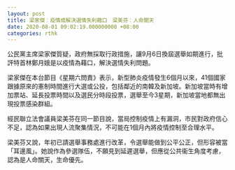 ```yaml
---
layout: post
title: 梁家傑︰疫情成解決選情失利藉口　梁美芬︰人命關天
date: 2020-08-01 09:02:19.000000000 +08:00
categories: rthk
---
```


公民黨主席梁家傑質疑，政府無採取行政措施，讓9月6日換屆選舉如期進行，批評特首林鄭月娥是以疫情為藉口，解決選情失利問題。

梁家傑在本台節目《星期六問責》表示，新型肺炎疫情發生6個月以來，41個國家跟據原來的憲制時間進行大選或公投，包括鄰近的南韓及新加坡。新加坡當時有增加票站、延長投票時間以及選民分時段投票，選舉至今3星期，新加坡當地都無出現投票感染群組。 

經民聯立法會議員梁美芬在同一節目說，當局控制疫情上有漏洞，市民對政府信心不足，認為如果出現人流聚集情況，不可能在1個月內將疫情控制至合理水平。

梁美芬又說，年初已請選舉事務處進行改革，令選舉能做到公平公正，但形容被當「耳邊風」。她說作為參選隊伍，不願見到延遲選舉，但應從公共衞生角度考慮，認為是人命關天，生命優先。
